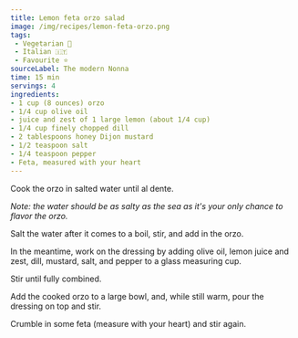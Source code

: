 ```yaml
---
title: Lemon feta orzo salad
image: /img/recipes/lemon-feta-orzo.png
tags:
 - Vegetarian 🌿
 - Italian 🇮🇹
 - Favourite ⭐
sourceLabel: The modern Nonna
time: 15 min
servings: 4
ingredients:
- 1 cup (8 ounces) orzo
- 1/4 cup olive oil
- juice and zest of 1 large lemon (about 1/4 cup)
- 1/4 cup finely chopped dill
- 2 tablespoons honey Dijon mustard
- 1/2 teaspoon salt
- 1/4 teaspoon pepper
- Feta, measured with your heart
---
```


Cook the orzo in salted water until al dente. 

*Note: the water should be as salty as the sea as it's your only chance to flavor the orzo.*

Salt the water after it comes to a boil, stir, and add in the orzo.

In the meantime, work on the dressing by adding olive oil, lemon juice and zest, dill, mustard, salt, and pepper to a glass measuring cup. 

Stir until fully combined.

Add the cooked orzo to a large bowl, and, while still warm, pour the dressing on top and stir. 

Crumble in some feta (measure with your heart) and stir again.